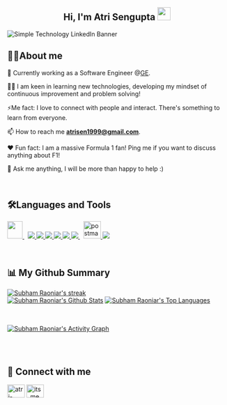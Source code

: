 <h2 align="center">Hi, I'm Atri Sengupta  <img src="https://user-images.githubusercontent.com/39955420/147578264-bae0526c-028a-49d2-8af8-d08bb4edbd2a.gif" height="30" width="30"></h2>

![Simple Technology LinkedIn Banner](https://user-images.githubusercontent.com/73374498/147854572-e1dccd78-313d-4d4d-b198-e7b2e8d384de.gif)

<h2>🙋‍♂️About me</h2>

🔭 Currently working as a Software Engineer @[GE](https://www.ge.com/).

👨‍💻 I am keen in learning new technologies, developing my mindset of continuous improvement and problem solving!

⚡Me fact: I love to connect with people and interact. There's something to learn from everyone. 

📫 How to reach me **atrisen1999@gmail.com**.

❤ Fun fact: I am a massive Formula 1 fan! Ping me if you want to discuss anything about F1!

💬 Ask me anything, I will be more than happy to help :)

<br/>

<h2>🛠Languages and Tools</h2>

<p align="left"> 
    <a style="padding-right:8px;" href="https://www.mysql.com/" target="_blank"> <img src="https://img.icons8.com/fluent/48/000000/mysql-logo.png" width="35" height="40"/> </a>
    <a href="https://www.java.com" target="_blank"> <img src="https://img.icons8.com/color/48/000000/java-coffee-cup-logo.png"/> </a>
    <a href="https://spring.io/projects/spring-boot" target="_blank"> <img src="https://img.icons8.com/color/48/000000/spring-logo.png"/> </a> 
    <a href="https://developer.mozilla.org/en-US/docs/Web/JavaScript" target="_blank"> <img src="https://img.icons8.com/color/48/000000/javascript.png"/> </a> 
    <a href="https://www.w3.org/html/" target="_blank"> <img src="https://img.icons8.com/color/48/000000/html-5.png"/> </a> 
    <a href="https://www.w3schools.com/css/" target="_blank"> <img src="https://img.icons8.com/color/48/000000/css3.png"/> </a>  
    <a style="padding-right:8px;" href="https://nodejs.org" target="_blank"> <img src="https://img.icons8.com/color/48/000000/nodejs.png"/> </a> 
    <a href="https://postman.com" target="_blank"> <img src="https://www.vectorlogo.zone/logos/getpostman/getpostman-icon.svg" alt="postman" width="40" height="40"/> </a>   
    <a href="https://git-scm.com/" target="_blank"> <img src="https://img.icons8.com/color/48/000000/git.png"/> </a> 
    
</p>

<!-- [![React Badge](https://img.shields.io/badge/-React-61DBFB?style=for-the-badge&labelColor=black&logo=react&logoColor=61DBFB)](#)  [![Javascript Badge](https://img.shields.io/badge/-Javascript-F0DB4F?style=for-the-badge&labelColor=black&logo=javascript&logoColor=F0DB4F)](#) [![Typescript Badge](https://img.shields.io/badge/-Typescript-007acc?style=for-the-badge&labelColor=black&logo=typescript&logoColor=007acc)](#) [![Nodejs Badge](https://img.shields.io/badge/-Nodejs-3C873A?style=for-the-badge&labelColor=black&logo=node.js&logoColor=3C873A)](#) [![GraphQL Badge](https://img.shields.io/badge/-GraphQl-e535ab?style=for-the-badge&labelColor=black&logo=node.js&logoColor=e535ab)](#) -->
<br/>

<h2>📊 My Github Summary</h2>

<a href="https://github.com/SubhamRaoniar28/github-readme-streak-stats">
        <img title="🔥 Get streak stats for your profile at git.io/streak-stats" alt="Subham Raoniar's streak" src="https://github-readme-streak-stats.herokuapp.com/?user=Atri1&theme=black-ice&hide_border=true&stroke=0000&background=060A0CD0"/>
    </a>

<br/>
    <a href="https://github.com/Atri1/github-readme-stats"><img alt="Subham Raoniar's Github Stats" src="https://github-readme-stats.vercel.app/api?username=Atri1&show_icons=true&count_private=true&theme=react&hide_border=true&bg_color=0D1117" /></a>
  <a href="https://github.com/Atri1/github-readme-stats"><img alt="Subham Raoniar's Top Languages" src="https://github-readme-stats.vercel.app/api/top-langs/?username=Atri1&langs_count=8&count_private=true&layout=compact&theme=react&hide_border=true&bg_color=0D1117" /></a>
  <br/>
  


<br/>
<br/>

<a href="https://github.com/Atri1/github-readme-activity-graph"><img alt="Subham Raoniar's Activity Graph" src="https://activity-graph.herokuapp.com/graph?username=Atri1&bg_color=0D1117&color=5BCDEC&line=5BCDEC&point=FFFFFF&hide_border=true" /></a>

<br/>
<br/>


<h2>🌱 Connect with me</h2>
<!-- icons  -->

<p align="left">
<a href="https://linkedin.com/in/atri-sengupta" target="blank"><img align="center" src="https://raw.githubusercontent.com/rahuldkjain/github-profile-readme-generator/master/src/images/icons/Social/linked-in-alt.svg" alt="atri-sengupta" height="30" width="40" /></a>
<a href="https://www.leetcode.com/its_me_atri" target="blank"><img align="center" src="https://raw.githubusercontent.com/rahuldkjain/github-profile-readme-generator/master/src/images/icons/Social/leet-code.svg" alt="its_me_atri" height="30" width="40" /></a>
</p>
